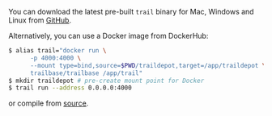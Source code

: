 You can download the latest pre-built `trail` binary for Mac, Windows and Linux
from [GitHub](https://github.com/trailbaseio/trailbase/releases/).

Alternatively, you can use a Docker image from DockerHub:

```bash
$ alias trail="docker run \
      -p 4000:4000 \
      --mount type=bind,source=$PWD/traildepot,target=/app/traildepot \
      trailbase/trailbase /app/trail"
$ mkdir traildepot # pre-create mount point for Docker
$ trail run --address 0.0.0.0:4000
```

or compile from [source](https://github.com/trailbaseio/trailbase).
